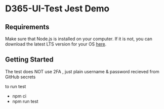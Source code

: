# D365-UI-Test Jest Demo

## Requirements
Make sure that Node.js is installed on your computer. If it is not, you can download the latest LTS version for your OS [here](https://nodejs.org/de/download/).

## Getting Started
The test does NOT use 2FA , just plain username & password recieved from GitHub secrets

to run test 

- npm ci 
- npm run test
